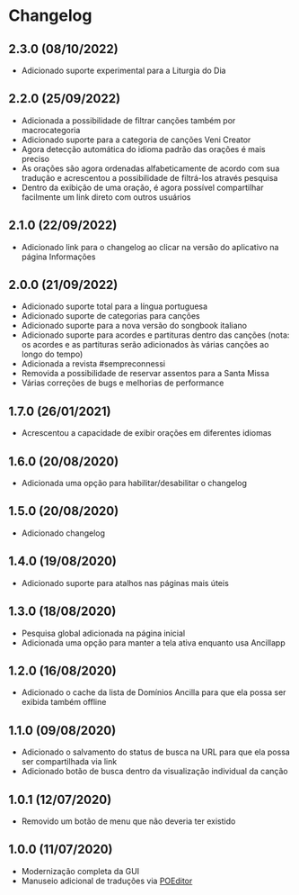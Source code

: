 # Changelog

## 2.3.0 (08/10/2022)

- Adicionado suporte experimental para a Liturgia do Dia

## 2.2.0 (25/09/2022)

- Adicionada a possibilidade de filtrar canções também por macrocategoria
- Adicionado suporte para a categoria de canções Veni Creator
- Agora detecção automática do idioma padrão das orações é mais preciso
- As orações são agora ordenadas alfabeticamente de acordo com sua tradução
  e acrescentou a possibilidade de filtrá-los através pesquisa
- Dentro da exibição de uma oração, é agora possível
  compartilhar facilmente um link direto com outros usuários

## 2.1.0 (22/09/2022)

- Adicionado link para o changelog ao clicar na
  versão do aplicativo na página Informações

## 2.0.0 (21/09/2022)

- Adicionado suporte total para a língua portuguesa
- Adicionado suporte de categorias para canções
- Adicionado suporte para a nova versão do songbook italiano
- Adicionado suporte para acordes e partituras dentro das canções
  (nota: os acordes e as partituras serão adicionados às várias canções ao longo do tempo)
- Adicionada a revista #sempreconnessi
- Removida a possibilidade de reservar assentos para a Santa Missa
- Várias correções de bugs e melhorias de performance

## 1.7.0 (26/01/2021)

- Acrescentou a capacidade de exibir orações em diferentes idiomas

## 1.6.0 (20/08/2020)

- Adicionada uma opção para habilitar/desabilitar o changelog

## 1.5.0 (20/08/2020)

- Adicionado changelog

## 1.4.0 (19/08/2020)

- Adicionado suporte para atalhos nas páginas mais úteis

## 1.3.0 (18/08/2020)

- Pesquisa global adicionada na página inicial
- Adicionada uma opção para manter a tela ativa enquanto usa Ancillapp

## 1.2.0 (16/08/2020)

- Adicionado o cache da lista de Domínios Ancilla para que ela possa ser exibida também offline

## 1.1.0 (09/08/2020)

- Adicionado o salvamento do status de busca na URL para que ela possa ser compartilhada via link
- Adicionado botão de busca dentro da visualização individual da canção

## 1.0.1 (12/07/2020)

- Removido um botão de menu que não deveria ter existido

## 1.0.0 (11/07/2020)

- Modernização completa da GUI
- Manuseio adicional de traduções via [POEditor](https://poeditor.com)
